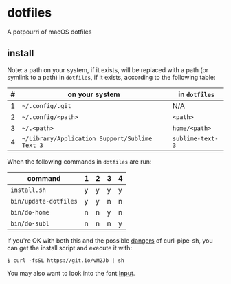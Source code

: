 # dotfiles

A potpourri of macOS dotfiles

## install

Note: a path on your system, if it exists, will be replaced with a path (or
symlink to a path) in `dotfiles`, if it exists, according to the following
table:

| # | on your system                                 | in `dotfiles`    |
|---|------------------------------------------------|------------------|
| 1 | `~/.config/.git`                               | N/A              |
| 2 | `~/.config/<path>`                             | `<path>`         |
| 3 | `~/.<path>`                                    | `home/<path>`    |
| 4 | `~/Library/Application Support/Sublime Text 3` | `sublime-text-3` |

When the following commands in `dotfiles` are run:

| command               | 1 | 2 | 3 | 4 |
|-----------------------|---|---|---|---|
| `install.sh`          | y | y | y | y |
| `bin/update-dotfiles` | y | y | n | n |
| `bin/do-home`         | n | n | y | n |
| `bin/do-subl`         | n | n | n | y |

If you're OK with both this and the possible [dangers][1] of curl-pipe-sh, you
can get the install script and execute it with:

    $ curl -fsSL https://git.io/vM2Jb | sh

You may also want to look into the font [Input][2].

[1]: https://jordaneldredge.com/blog/one-way-curl-pipe-sh-install-scripts-can-be-dangerous/
[2]: http://input.fontbureau.com

